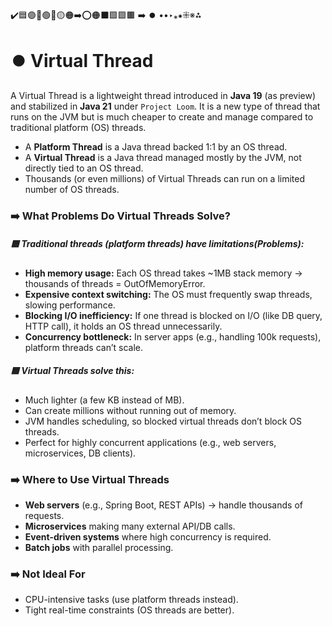 ️✔️🟦🟣🔵🟢🔴🟡🟠➡️⭕🟠⬛🟩🟪🟫 ➡️ ⏺️ ••‣⁎⁕⁜※⁂

# ⏺️ Virtual Thread

A Virtual Thread is a lightweight thread introduced in **Java 19** (as preview) and stabilized in **Java 21** under `Project Loom`. It is a new type of thread that runs on the JVM but is much cheaper to create and manage compared to traditional platform (OS) threads.

- A **Platform Thread** is a Java thread backed 1:1 by an OS thread.
- A **Virtual Thread** is a Java thread managed mostly by the JVM, not directly tied to an OS thread.
- Thousands (or even millions) of Virtual Threads can run on a limited number of OS threads.

### ➡️ What Problems Do Virtual Threads Solve?

##### 🟦 Traditional threads (platform threads) have limitations(Problems):

- **High memory usage:** Each OS thread takes ~1MB stack memory → thousands of threads = OutOfMemoryError.
- **Expensive context switching:** The OS must frequently swap threads, slowing performance.
- **Blocking I/O inefficiency:** If one thread is blocked on I/O (like DB query, HTTP call), it holds an OS thread unnecessarily.
- **Concurrency bottleneck:** In server apps (e.g., handling 100k requests), platform threads can’t scale.

##### 🟦 Virtual Threads solve this:

- Much lighter (a few KB instead of MB).
- Can create millions without running out of memory.
- JVM handles scheduling, so blocked virtual threads don’t block OS threads.
- Perfect for highly concurrent applications (e.g., web servers, microservices, DB clients).

### ➡️ Where to Use Virtual Threads

- **Web servers** (e.g., Spring Boot, REST APIs) → handle thousands of requests.
- **Microservices** making many external API/DB calls.
- **Event-driven systems** where high concurrency is required.
- **Batch jobs** with parallel processing.

### ➡️ Not Ideal For

- CPU-intensive tasks (use platform threads instead).
- Tight real-time constraints (OS threads are better).
